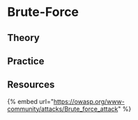 # Brute-Force

## Theory

## Practice

## Resources

{% embed url="https://owasp.org/www-community/attacks/Brute_force_attack" %}
